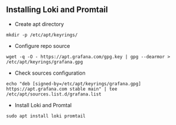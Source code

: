 ## Installing Loki and Promtail

- Create apt directory

```
mkdir -p /etc/apt/keyrings/
```

- Configure repo source

```
wget -q -O - https://apt.grafana.com/gpg.key | gpg --dearmor > /etc/apt/keyrings/grafana.gpg
```

- Check sources configuration

```
echo "deb [signed-by=/etc/apt/keyrings/grafana.gpg] https://apt.grafana.com stable main" | tee /etc/apt/sources.list.d/grafana.list
```

- Install Loki and Promtal

```
sudo apt install loki promtail
```
